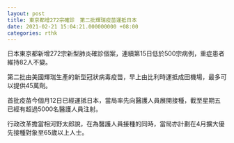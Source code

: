 ```yaml
---
layout: post
title: 東京都增272宗確診　第二批輝瑞疫苗運抵日本
date: 2021-02-21 15:04:21.000000000 +08:00
categories: rthk
---
```


日本東京都新增272宗新型肺炎確診個案，連續第15日低於500宗病例，重症患者維持82人不變。

第二批由美國輝瑞生產的新型冠狀病毒疫苗，早上由比利時運抵成田機場，最多可以提供45萬劑。

首批疫苗今個月12日已經運抵日本，當局率先向醫護人員展開接種，截至星期五已經有超過5000名醫護人員注射。

行政改革擔當相河野太郎說，在為醫護人員接種的同時，當局亦計劃在4月擴大優先接種對象至65歲以上人士。
